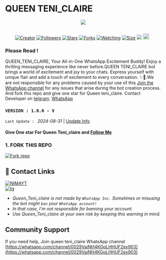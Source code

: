 # QUEEN TENI_CLAIRE 
<p align="centre">
  <a href="QUEEN TENI_CLAIRE MD
    <img alt="QUEEN TENI_CLAIRE" height="300" src="./lib/assets/pk.jpg" old_src=https://telegra.ph/file/cb2a1137d8b27869a814f.jpg
    </a>
</p>

  <p align="center">

  <a aria-label="Join our chats" href="https://t.me/Tickic" target="_blank">
<img src="https://telegra.ph/file/07983fae1f445449d28ec.jpg">
</a>

  <a href="#"><img src="http://readme-typing-svg.herokuapp.com?color=ff00ab&center=true&vCenter=true&multiline=false&lines=QUEEN+TENI_CLAIRE+WHATSAPP+BOT" alt="">
</p>
    <p align="center">
<a href="#"><img title="Creator" src="https://img.shields.io/badge/Creator-Veranmaina-red.svg?style=for-the-badge&logo=github"></a>
<a href="https://github.com/Veran737?tab=followers"><img title="Followers" src="https://img.shields.io/github/followers/Veran737?color=red&style=flat-square"></a>   
<a href="https://github.com/Veran737/Queen_Teni_claire/stargazers/"><img title="Stars" src="https://img.shields.io/github/stars/Veran737/Queen_Teni_claire?color=white&style=flat-square"></a>
<a href="https://github.com/Veran737/Queen_Teni_claire/network/members"><img title="Forks" src="https://img.shields.io/github/forks/Veran737/Queen_Teni_claire?color=yellow&style=flat-square"></a>
<a href="https://github.com/Veran737/Queen_Teni_claire/watchers"><img title="Watching" src="https://img.shields.io/github/watchers/Veran737/Queen_Teni_claire?label=Watchers&color=red&style=flat-square"></a>
<a href="https://github.com/Veran737/Queen_Teni_claire"><img title="Size" src="https://img.shields.io/github/repo-size/Queen Teni_claire?style=flat-square&color=darkred"></a>
<a href="https://hits.seeyoufarm.com"><img src="https://hits.seeyoufarm.com/api/count/incr/badge.svg?url=https://github.com/Veran737/Queen_Teni_claire/hit-counter&count_bg=%2379C83D&title_bg=%23555555&icon=probot.svg&icon_color=%2304FF00&title=hits&edge_flat=false"/></a>
<a href="https://github.com/Veran737/Queen_Teni_claire/graphs/commit-activity"><img height="20" src="https://img.shields.io/badge/Maintained-No-red.svg"></a>&nbsp;&nbsp;
</p>
</a>
</div>

### Please Read !
QUEEN_TENI_CLAIRE, Your All-in-One WhatsApp Excitement Buddy! Enjoy a thrilling messaging experience like never before.QUEEN TENI_CLAIRE bot brings a world of excitement and joy to your chats. Express yourself with unique flair and add a touch of excitement to every conversation. ✨🤖.We are not responsible for any problems caused by your use of this
[Join the WhatsApp channel](https://whatsapp.com/channel/0029VaiNH4KGpLHHUF2ex903) for any issues that arise during the bot creation process.
And fork this repo and give one star for Queen teni_claire. 
Contact Developer on [telgram](https://t.me/Tickic).
[WhatsApp](https://wa.link/ybhee3)

### `VERSION : 1.0.0 - V`
 `Last Update : ` _2024-08-31_ | [Update Info](/new-update.md)

#### Give One star For Queen Teni_claire and [Follow Me](https://whatsapp.com/channel/0029VaiNH4KGpLHHUF2ex903) 


### 1. FORK THIS REPO

<a href='https://github.com/Veran737/Queen_Teni_claire/fork' target="_blank"><img alt='Fork repo' src='https://img.shields.io/badge/Fork This Repo-black?style=for-the-badge&logo=git&logoColor=white'/></a>

## 🔗 Contact Links
[![NIMAYT](https://img.shields.io/badge/FOLLOW%20TENICLAIRE%20ON%20WHATSAPP-green?style=for-the-badge&logo=whatsapp&logoColor=white)](https://wa.link/ybhee3)</br>
[![tg](https://img.shields.io/badge/TENICLAIRE-0A66C2?style=for-the-badge&logo=telegram&logoColor=white)]( https://t.me/Tickic)
</br>

- *Queen_Teni_claire is not made by `WhatsApp Inc.` Sometimes or misusing the bot might `ban` your `WhatsApp account!`*
- *In that case, I'm not responsible for banning your account.*
- *Use Queen_Teni_claire at your own risk by keeping this warning in mind.*
  

## Community Support

If you need help, Join queen teni_claire WhatsApp channel
[https://whatsapp.com/channel/0029VaiNH4KGpLHHUF2ex903](https://whatsapp.com/channel/0029VaiNH4KGpLHHUF2ex903)
</br></br></br>
